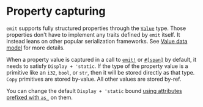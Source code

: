# Property capturing

`emit` supports fully structured properties through the [`Value`](https://docs.rs/emit/0.11.0-alpha.18/emit/struct.Value.html) type. Those properties don't have to implement any traits defined by `emit` itself. It instead leans on other popular serialization frameworks. See [Value data model](./events.md#value-data-model) for more details.

When a property value is captured in a call to [`emit!`](https://docs.rs/emit/0.11.0-alpha.18/emit/macro.emit.html) or [`#[span]`](https://docs.rs/emit/0.11.0-alpha.18/emit/attr.span.html) by default, it needs to satisfy `Display + 'static`. If the type of the property value is a primitive like an `i32`, `bool`, or `str`, then it will be stored directly as that type. `Copy` primitives are stored by-value. All other values are stored by-ref.

You can change the default `Display + 'static` bound [using attributes prefixed with `as_`](https://docs.rs/emit/0.11.0-alpha.18/emit/attr.span.html?search=attr%3Aas_) on them.
